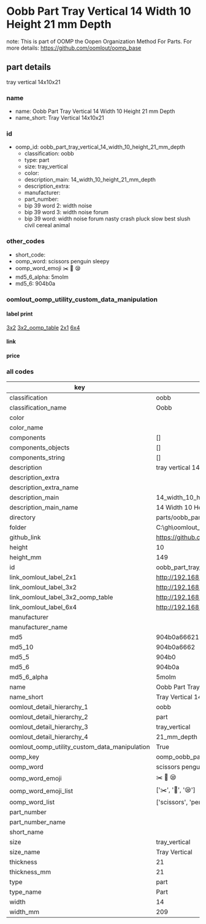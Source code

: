 # Oobb Part Tray Vertical 14 Width 10 Height 21 mm Depth  

note: This is part of OOMP the Oopen Organization Method For Parts. For more details: https://github.com/oomlout/oomp_base

##  part details
  



tray vertical 14x10x21



### name
* name: Oobb Part Tray Vertical 14 Width 10 Height 21 mm Depth
* name_short: Tray Vertical 14x10x21 
### id
* oomp_id: oobb_part_tray_vertical_14_width_10_height_21_mm_depth
  * classification: oobb
  * type: part
  * size: tray_vertical
  * color: 
  * description_main: 14_width_10_height_21_mm_depth
  * description_extra: 
  * manufacturer: 
  * part_number: 
  * bip 39 word 2: width noise
  * bip 39 word 3: width noise forum
  * bip 39 word: width noise forum nasty crash pluck slow best slush civil cereal animal

### other_codes
* short_code: 
* oomp_word: scissors penguin sleepy
* oomp_word_emoji :scissors: :penguin: :sleepy:
* md5_6_alpha: 5molm
* md5_6: 904b0a






### oomlout_oomp_utility_custom_data_manipulation
#### label print
[3x2](http://192.168.1.245:1112/?label=oomp%205molm)
[3x2_oomp_table](http://192.168.1.108:1112/?label=oomp%205molm)
[2x1](http://192.168.1.242:1112/?label=oomp%205molm)
[6x4](http://192.168.1.55:1112/?label=oomp%205molm)    

#### link

                              

#### price







### all codes 
| key | value |  
| --- | --- |  
| classification | oobb |  
| classification_name | Oobb |  
| color |  |  
| color_name |  |  
| components | [] |  
| components_objects | [] |  
| components_string | [] |  
| description | tray vertical 14x10x21 |  
| description_extra |  |  
| description_extra_name |  |  
| description_main | 14_width_10_height_21_mm_depth |  
| description_main_name | 14 Width 10 Height 21 mm Depth |  
| directory | parts/oobb_part_tray_vertical_14_width_10_height_21_mm_depth |  
| folder | C:\gh\oomlout_oobb_version_4_generated_parts\parts\oobb_part_tray_vertical_14_width_10_height_21_mm_depth |  
| github_link | https://github.com/oomlout/oomlout_oomp_part_src/tree/main/parts/oobb_part_tray_vertical_14_width_10_height_21_mm_depth |  
| height | 10 |  
| height_mm | 149 |  
| id | oobb_part_tray_vertical_14_width_10_height_21_mm_depth |  
| link_oomlout_label_2x1 | http://192.168.1.242:1112/?label=oomp%205molm |  
| link_oomlout_label_3x2 | http://192.168.1.245:1112/?label=oomp%205molm |  
| link_oomlout_label_3x2_oomp_table | http://192.168.1.108:1112/?label=oomp%205molm |  
| link_oomlout_label_6x4 | http://192.168.1.55:1112/?label=oomp%205molm |  
| manufacturer |  |  
| manufacturer_name |  |  
| md5 | 904b0a66621559869a993932b76577d6 |  
| md5_10 | 904b0a6662 |  
| md5_5 | 904b0 |  
| md5_6 | 904b0a |  
| md5_6_alpha | 5molm |  
| name | Oobb Part Tray Vertical 14 Width 10 Height 21 mm Depth |  
| name_short | Tray Vertical 14x10x21  |  
| oomlout_detail_hierarchy_1 | oobb |  
| oomlout_detail_hierarchy_2 | part |  
| oomlout_detail_hierarchy_3 | tray_vertical |  
| oomlout_detail_hierarchy_4 | 21_mm_depth |  
| oomlout_oomp_utility_custom_data_manipulation | True |  
| oomp_key | oomp_oobb_part_tray_vertical_14_width_10_height_21_mm_depth |  
| oomp_word | scissors penguin sleepy |  
| oomp_word_emoji | :scissors: :penguin: :sleepy: |  
| oomp_word_emoji_list | [':scissors:', ':penguin:', ':sleepy:'] |  
| oomp_word_list | ['scissors', 'penguin', 'sleepy'] |  
| part_number |  |  
| part_number_name |  |  
| short_name |  |  
| size | tray_vertical |  
| size_name | Tray Vertical |  
| thickness | 21 |  
| thickness_mm | 21 |  
| type | part |  
| type_name | Part |  
| width | 14 |  
| width_mm | 209 |  
